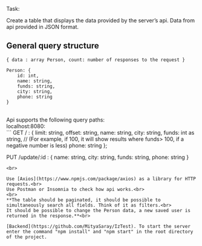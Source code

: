 Task:

Create a table that displays the data provided by the server’s api.
Data from api provided in JSON format. <br>

## General query structure

`
{
    data : array Person,
    count: number of responses to the request
}
`
<br>

```
Person: {
    id: int,
    name: string,
    funds: string,
    city: string,
    phone: string
}
```
<br>
Api supports the following query paths:<br>
localhost:8080:<br>
```
GET / : {
    limit: string,
    offset: string,
    name: string,
    city: string,
    funds: int as string, // (For example, if 100, it will show results where funds> 100, if a negative number is less)
    phone: string
};

PUT /update/:id : {
    name: string,
    city: string,
    funds: string,
    phone: string
}
```
<br>

Use [Axios](https://www.npmjs.com/package/axios) as a library for HTTP requests.<br>
Use Postman or Insomnia to check how api works.<br>
<br>
**The table should be paginated, it should be possible to simultaneously search all fields. Think of it as filters.<br>
It should be possible to change the Person data, a new saved user is returned in the response.**<br>

[Backend](https://github.com/MityaSaray/IzTest). To start the server enter the command "npm install" and "npm start" in the root directory of the project.

